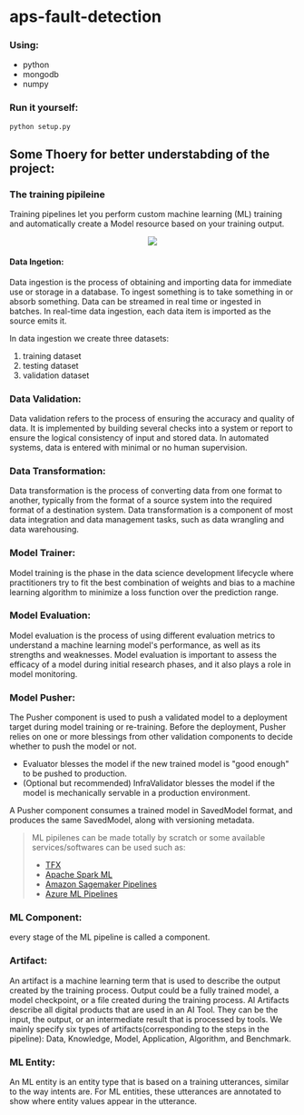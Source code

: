 # aps-fault-detection
### Using:
* python
* mongodb
* numpy

### Run it yourself:
```
python setup.py
```
## Some Thoery for better understabding of the project:
### The training pipileine
Training pipelines let you perform custom machine learning (ML) training and automatically create a Model resource based on your training output.
<center>

![](https://iili.io/HBI89l2.png)

</center>

#### Data Ingetion:
Data ingestion is the process of obtaining and importing data for immediate use or storage in a database. To ingest something is to take something in or absorb something. Data can be streamed in real time or ingested in batches. In real-time data ingestion, each data item is imported as the source emits it.

In data ingestion we create three datasets:
1. training dataset
2. testing dataset
3. validation dataset

### Data Validation:
Data validation refers to the process of ensuring the accuracy and quality of data. It is implemented by building several checks into a system or report to ensure the logical consistency of input and stored data. In automated systems, data is entered with minimal or no human supervision.

### Data Transformation:
Data transformation is the process of converting data from one format to another, typically from the format of a source system into the required format of a destination system. Data transformation is a component of most data integration and data management tasks, such as data wrangling and data warehousing.

### Model Trainer:
Model training is the phase in the data science development lifecycle where practitioners try to fit the best combination of weights and bias to a machine learning algorithm to minimize a loss function over the prediction range.

### Model Evaluation:
Model evaluation is the process of using different evaluation metrics to understand a machine learning model's performance, as well as its strengths and weaknesses. Model evaluation is important to assess the efficacy of a model during initial research phases, and it also plays a role in model monitoring.

### Model Pusher:
The Pusher component is used to push a validated model to a deployment target during model training or re-training. Before the deployment, Pusher relies on one or more blessings from other validation components to decide whether to push the model or not.

* Evaluator blesses the model if the new trained model is "good enough" to be pushed to production.
* (Optional but recommended) InfraValidator blesses the model if the model is mechanically servable in a production environment.

A Pusher component consumes a trained model in SavedModel format, and produces the same SavedModel, along with versioning metadata.

> ML pipilenes can be made totally by scratch or some available services/softwares can be used such as:
>* [TFX](https://www.tensorflow.org/tfx)
>* [Apache Spark ML](https://spark.apache.org/docs/1.6.1/ml-guide.html)
>* [Amazon Sagemaker Pipelines](https://aws.amazon.com/sagemaker/pipelines/?tag=mochaglobal20-20)
>* [Azure ML Pipelines](https://learn.microsoft.com/en-us/azure/machine-learning/concept-ml-pipelines)

### ML Component:
every stage of the ML pipeline is called a component.

### Artifact:
An artifact is a machine learning term that is used to describe the output created by the training process. Output could be a fully trained model, a model checkpoint, or a file created during the training process. AI Artifacts describe all digital products that are used in an AI Tool. They can be the input, the output, or an intermediate result that is processed by tools. We mainly specify six types of artifacts(corresponding to the steps in the pipeline): Data, Knowledge, Model, Application, Algorithm, and Benchmark.

### ML Entity:
An ML entity is an entity type that is based on a training utterances, similar to the way intents are. For ML entities, these utterances are annotated to show where entity values appear in the utterance.